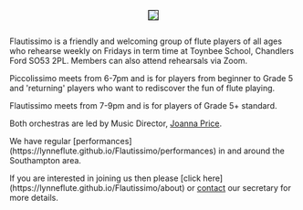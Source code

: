 
<div align="center">
    <img src="https://lynneflute.github.io/Flautissimo/imgs/romsey2022.jpg" style = "margin: 1em; border: 1px solid black; padding: 0" > 
        </div>
 <p></p>
<p>Flautissimo is a friendly and welcoming group of flute players of all ages who rehearse weekly on Fridays in term time at Toynbee School, Chandlers Ford SO53 2PL. Members can also attend rehearsals via Zoom.</p>

<p>Piccolissimo meets from 6-7pm and is for players from beginner to Grade 5 and 'returning' players who want to rediscover the fun of flute playing.  </p>

<p>Flautissimo meets from 7-9pm and is for players of Grade 5+ standard.</p>

<p>Both orchestras are led by Music Director, <a href = "musicdirector"> Joanna Price</a>.</p>

<p>We have regular [performances](https://lynneflute.github.io/Flautissimo/performances) in and around the Southampton area.</p>

<p>If you are interested in joining us then please [click here](https://lynneflute.github.io/Flautissimo/about) or <a href="mailto:secretary@flautissimo.com">contact</a> our secretary for more details.</p>
